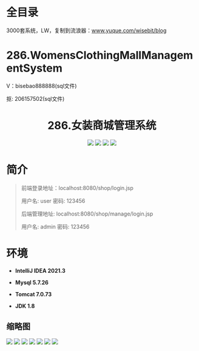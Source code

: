 # 全目录

3000套系统，LW，复制到流浪器：www.yuque.com/wisebit/blog

# 286.WomensClothingMallManagementSystem

<p>V：bisebao888888(sql文件)</p>
<p>抠: 206157502(sql文件)</p>

<p><h1 align="center">286.女装商城管理系统</h1></p>


<p align="center">
	<img src="https://img.shields.io/badge/jdk-1.8-orange.svg"/>
    <img src="https://img.shields.io/badge/servlet-5.x-lightgrey.svg"/>
    <img src="https://img.shields.io/badge/jsp-3.x-blue.svg"/>
    <img src="https://img.shields.io/badge/jdbc-5.x-yellow.svg"/>
</p>

# 简介
>
> 
>
> 前端登录地址：localhost:8080/shop/login.jsp
>
> 用户名: user   密码: 123456
>
> 后端管理地址: localhost:8080/shop/manage/login.jsp
>
> 用户名: admin   密码: 123456
>


# 环境

- <b>IntelliJ IDEA 2021.3</b>

- <b>Mysql 5.7.26</b>

- <b>Tomcat 7.0.73</b>

- <b>JDK 1.8</b>





## 缩略图

![](https://bitwise.oss-cn-heyuan.aliyuncs.com/2024/9/10/26526578-c7a2-4df6-87c8-43de324648af.png)
![](https://bitwise.oss-cn-heyuan.aliyuncs.com/2024/9/10/01d9f6fc-07c5-4f52-ae7b-04895497c72e.png)
![](https://bitwise.oss-cn-heyuan.aliyuncs.com/2024/9/10/08600a44-822a-41b5-a6e8-21c1ed0ebed5.png)
![](https://bitwise.oss-cn-heyuan.aliyuncs.com/2024/9/10/00d1489e-d5db-417d-b56f-58ba0221b454.png)
![](https://bitwise.oss-cn-heyuan.aliyuncs.com/2024/9/10/f41edd4a-bbdb-49d1-b610-1ac415e41bf9.png)
![](https://bitwise.oss-cn-heyuan.aliyuncs.com/2024/9/10/de8600d1-5cae-4288-8a08-9dde49fc0441.png)
![](https://bitwise.oss-cn-heyuan.aliyuncs.com/2024/9/10/ab54acab-4da0-44f6-9009-2b0c502bba92.png)





